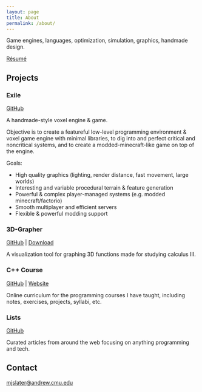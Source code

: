 ```yaml
---
layout: page
title: About
permalink: /about/
---
```


Game engines, languages, optimization, simulation, graphics, handmade design.  

[Résumé](assets/resume.pdf)

## Projects

### Exile

[GitHub](https://github.com/TheNumbat/exile)

A handmade-style voxel engine & game.

Objective is to create a featureful low-level programming environment & voxel game engine with minimal libraries, to dig into and perfect critical and noncritical systems, and to create a modded-minecraft-like game on top of the engine.

Goals:
   - High quality graphics (lighting, render distance, fast movement, large worlds)
   - Interesting and variable procedural terrain & feature generation
   - Powerful & complex player-managed systems (e.g. modded minecraft/factorio)
   - Smooth multiplayer and efficient servers
   - Flexible & powerful modding support

### 3D-Grapher

[GitHub](https://github.com/TheNumbat/3D-Grapher) \| [Download](https://github.com/TheNumbat/3D-Grapher/releases)

A visualization tool for graphing 3D functions made for studying calculus III.

### C++ Course

[GitHub](https://github.com/TheNumbat/cpp-course) \| [Website](https://thenumbat.github.io/cpp-course)

Online curriculum for the programming courses I have taught, including notes, exercises, projects, syllabi, etc.

### Lists

[GitHub](https://github.com/TheNumbat/Lists)

Curated articles from around the web focusing on anything programming and tech.

## Contact

[mjslater@andrew.cmu.edu](mailto:mjslater@andrew.cmu.edu)
